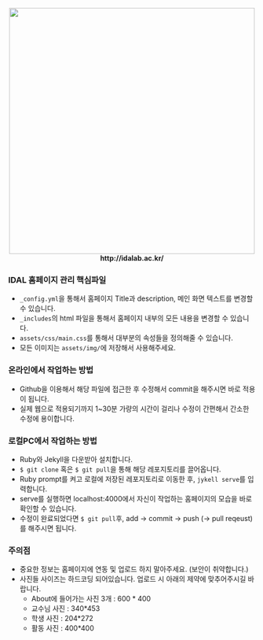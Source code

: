 <p align = 'center'>
   <img src="https://koptimizer.github.io/IDALab.io/assets/img/IDAL_gray_1.png" width="500" height="500"><br>
   <b> http://idalab.ac.kr/ </b>
</p>

### IDAL 홈페이지 관리 핵심파일
- ```_config.yml```을 통해서 홈페이지 Title과 description, 메인 화면 텍스트를 변경할 수 있습니다.
- ```_includes```의 html 파일을 통해서 홈페이지 내부의 모든 내용을 변경할 수 있습니다.
- ```assets/css/main.css```를 통해서 대부분의 속성들을 정의해줄 수 있습니다.
- 모든 이미지는 ```assets/img/```에 저장해서 사용해주세요.

### 온라인에서 작업하는 방법
- Github을 이용해서 해당 파일에 접근한 후 수정해서 commit을 해주시면 바로 적용이 됩니다.
- 실제 웹으로 적용되기까지 1~30분 가량의 시간이 걸리나 수정이 간편해서 간소한 수정에 용이합니다.

### 로컬PC에서 작업하는 방법
- Ruby와 Jekyll을 다운받아 설치합니다.
- ```$ git clone``` 혹은 ```$ git pull```을 통해 해당 레포지토리를 끌어옵니다.
- Ruby prompt를 켜고 로컬에 저장된 레포지토리로 이동한 후, ```jykell serve```를 입력합니다.
- serve를 실행하면 localhost:4000에서 자신이 작업하는 홈페이지의 모습을 바로 확인할 수 있습니다.
- 수정이 완료되었다면 ```$ git pull```후, add -> commit -> push (-> pull reqeust)를 해주시면 됩니다.

### 주의점
- 중요한 정보는 홈페이지에 연동 및 업로드 하지 말아주세요. (보안이 취약합니다.)
- 사진들 사이즈는 하드코딩 되어있습니다. 업로드 시 아래의 제약에 맞추어주시길 바랍니다.
  - About에 들어가는 사진 3개 : 600 * 400
  - 교수님 사진 : 340*453
  - 학생 사진 : 204*272
  - 활동 사진 : 400*400
